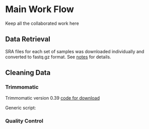 # Main Work Flow
Keep all the collaborated work here

## Data Retrieval
SRA files for each set of samples was downloaded individually and converted to fastq.gz format. See [notes]() for details.

## Cleaning Data
### Trimmomatic
Trimmomatic version 0.39 [code for download](https://github.com/srmarzec/albopictus_remapping/blob/main/misc/SarahNotes.md#downloading-the-right-version-of-trimmomatic)

Generic script:

### Quality Control


